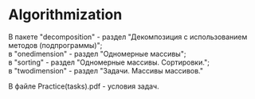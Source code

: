 # Algorithmization

В пакете "decomposition" - раздел "Декомпозиция с использованием методов (подпрограммы)";<br/>
в "onedimension" - раздел "Одномерные массивы"; <br/>
в "sorting" - раздел "Одномерные массивы. Сортировки.";<br/>
в "twodimension" - раздел "Задачи. Массивы массивов." <br/>

В файле Practice(tasks).pdf - условия задач.